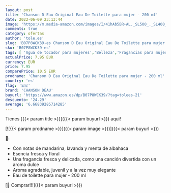 ```yaml
---
layout: post
title: 'Chanson D Eau Original Eau De Toilette para mujer - 200 ml'
date: 2022-06-09 23:13:44
image: 'https://m.media-amazon.com/images/I/41hAb5BR+AL._SL500_._SL400_.jpg'
comments: true
category: ofertas
author: 'tole.es'
slug: 'B07P8WCK39-es Chanson D Eau Original Eau De Toilette para mujer - 200 ml'
sku: 'B07P8WCK39-es'
tags: [ 'Agua de tocador para mujeres','Belleza','Fragancias para mujeres','Perfumes y fragancias','chanson deau','de','eau','toilette','🇪🇸', ]
actualPrice: 7.95 EUR
currency: EUR
price: 7.95
comparePrice: 10.5 EUR
prodname: 'Chanson D Eau Original Eau De Toilette para mujer - 200 ml'
country: 'es'
flag: '🇪🇸'
brand: 'CHANSON DEAU'
buyurl: 'https://www.amazon.es/dp/B07P8WCK39/?tag=tolees-21'
descuento: '24.29'
average: '6.66839285714285'
---
```


Tienes [{{< param title >}}]({{< param buyurl >}}) aqui!

[![{{< param prodname >}}]({{< param image >}})]({{< param buyurl >}})

🔎:

- Con notas de mandarina, lavanda y menta de albahaca
- Esencia fresca y floral
- Una fragancia fresca y delicada, como una canción divertida con un aroma dulce
- Aroma agradable, juvenil y a la vez muy elegante
- Eau de toilette para mujer - 200 ml

[🛒 Comprar!!!]({{< param buyurl >}})
